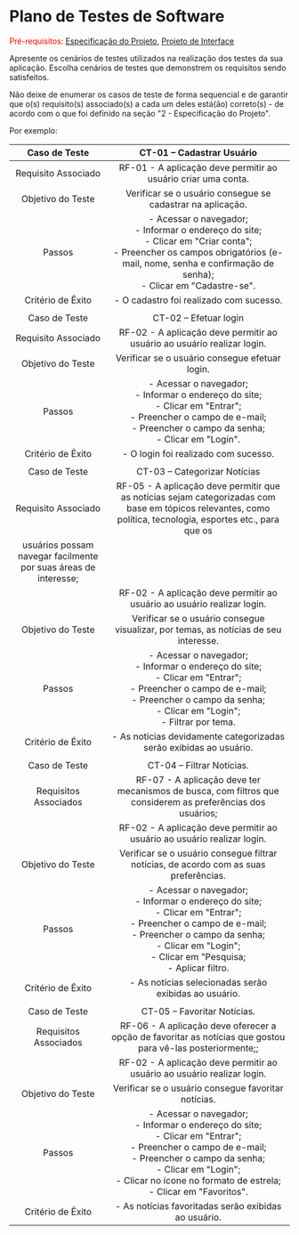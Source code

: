 # Plano de Testes de Software

<span style="color:red">Pré-requisitos: <a href="2-Especificação do Projeto.md"> Especificação do Projeto</a></span>, <a href="3-Projeto de Interface.md"> Projeto de Interface</a>

Apresente os cenários de testes utilizados na realização dos testes da sua aplicação. Escolha cenários de testes que demonstrem os requisitos sendo satisfeitos.

Não deixe de enumerar os casos de teste de forma sequencial e de garantir que o(s) requisito(s) associado(s) a cada um deles está(ão) correto(s) - de acordo com o que foi definido na seção "2 - Especificação do Projeto". 

Por exemplo:
 
| **Caso de Teste** 	| **CT-01 – Cadastrar Usuário** 	|
|:---:	|:---:	|
|	Requisito Associado 	| RF-01 - A aplicação deve permitir ao usuário criar uma conta. |
| Objetivo do Teste 	| Verificar se o usuário consegue se cadastrar na aplicação. |
| Passos 	| - Acessar o navegador; <br> - Informar o endereço do site; <br> - Clicar em "Criar conta"; <br> - Preencher os campos obrigatórios (e-mail, nome, senha e confirmação de senha); <br> - Clicar em "Cadastre-se". |
|Critério de Êxito | - O cadastro foi realizado com sucesso. |
|  	|  	|
| Caso de Teste 	| CT-02 – Efetuar login	|
|Requisito Associado | RF-02	- A aplicação deve permitir ao usuário ao usuário realizar login. |
| Objetivo do Teste 	| Verificar se o usuário consegue efetuar login. |
| Passos 	| - Acessar o navegador; <br> - Informar o endereço do site; <br> - Clicar em "Entrar"; <br> - Preencher o campo de e-mail; <br> - Preencher o campo da senha; <br> - Clicar em "Login". |
|Critério de Êxito | - O login foi realizado com sucesso. |
|  	|  	|
| Caso de Teste 	| CT-03 – Categorizar Notícias |
|Requisito Associado | RF-05	- A aplicação deve permitir que as notícias sejam categorizadas com base em tópicos relevantes, como política, tecnologia, esportes etc., para que os 
                         usuários possam navegar facilmente por suas áreas de interesse; <br> |                                                                                       
                     |   RF-02	- A aplicação deve permitir ao usuário ao usuário realizar login. |                                                                                     
| Objetivo do Teste 	| Verificar se o usuário consegue visualizar, por temas, as notícias de seu interesse. |
| Passos 	| - Acessar o navegador; <br> - Informar o endereço do site; <br> - Clicar em "Entrar"; <br> - Preencher o campo de e-mail; <br> - Preencher o campo da senha; <br> - Clicar em "Login"; <br> - Filtrar por tema. |
|Critério de Êxito | - As notícias devidamente categorizadas serão exibidas ao usuário. |
|  	|  	|
| Caso de Teste 	| CT-04 – Filtrar Notícias. |
|Requisitos Associados | RF-07	- A aplicação deve ter mecanismos de busca, com filtros que considerem as preferências dos usuários; <br> |  
                       |  RF-02	- A aplicação deve permitir ao usuário ao usuário realizar login. |                                             
| Objetivo do Teste 	| Verificar se o usuário consegue filtrar notícias, de acordo com as suas preferências. |
| Passos 	| - Acessar o navegador; <br> - Informar o endereço do site; <br> - Clicar em "Entrar"; <br> - Preencher o campo de e-mail; <br> - Preencher o campo da senha; <br> - Clicar em "Login"; <br> - Clicar em "Pesquisa; <br> - Aplicar filtro. |
|Critério de Êxito | - As notícias selecionadas serão exibidas ao usuário. |
|  	|  	|
| Caso de Teste 	| CT-05 – Favoritar Notícias. |
|Requisitos Associados | RF-06	- A aplicação deve oferecer a opção de favoritar as notícias que gostou para vê-las posteriormente;; <br> | 
                       |  RF-02	- A aplicação deve permitir ao usuário ao usuário realizar login. |                                             
| Objetivo do Teste 	| Verificar se o usuário consegue favoritar notícias. |
| Passos 	| - Acessar o navegador; <br> - Informar o endereço do site; <br> - Clicar em "Entrar"; <br> - Preencher o campo de e-mail; <br> - Preencher o campo da senha; <br> - Clicar em "Login"; <br> - Clicar no ícone no formato de estrela; <br> - Clicar em "Favoritos". |
|Critério de Êxito | - As notícias favoritadas serão exibidas ao usuário. |
 

